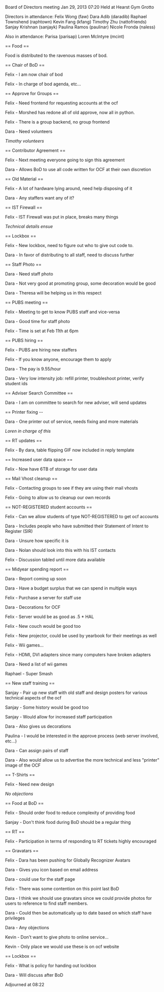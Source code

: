 Board of Directors meeting Jan 29, 2013
07:20
Held at Hearst Gym Grotto

Directors in attendance:
Felix Wong (faw)
Dara Adib (daradib)
Raphael Townshend (raphtown)
Kevin Fang (kfang)
Timothy Zhu (nattofriends)
Sanjay Krishnan (sanjayk)
Paulina Ramos (paulinar)
Nicole Fronda (naless)

Also in attendance:
Parisa (parisap)
Loren McIntyre (mcint)

== Food ==

Food is distributed to the ravenous masses of bod.

== Chair of BoD ==

Felix - I am now chair of bod

Felix - In charge of bod agenda, etc...

== Approve for Groups ==

Felix - Need frontend for requesting accounts at the ocf

Felix - Morshed has redone all of old approve, now all in python.

Felix - There is a group backend, no group frontend

Dara - Need volunteers

*Timothy volunteers*

== Contributor Agreement ==

Felix - Next meeting everyone going to sign this agreement

Dara - Allows BoD to use all code written for OCF at their own discretion

== Old Material ==

Felix - A lot of hardware lying around, need help disposing of it

Dara - Any staffers want any of it?

== IST Firewall ==

Felix - IST Firewall was put in place, breaks many things

*Technical details ensue*

== Lockbox ==

Felix - New lockbox, need to figure out who to give out code to.

Dara - In favor of distributing to all staff, need to discuss further

== Staff Photo ==

Dara - Need staff photo

Dara - Not very good at promoting group, some decoration would be good

Dara - Theresa will be helping us in this respect

== PUBS meeting ==

Felix - Meeting to get to know PUBS staff and vice-versa

Dara - Good time for staff photo

Felix - Time is set at Feb 11th at 6pm

== PUBS hiring ==

Felix - PUBS are hiring new staffers

Felix - If you know anyone, encourage them to apply

Dara - The pay is 9.55/hour

Dara - Very low intensity job: refill printer, troubleshoot printer, verify student ids

== Adviser Search Committee ==

Dara - I am on committee to search for new adviser, will send updates

== Printer fixing --

Dara - One printer out of service, needs fixing and more materials

*Loren in charge of this*

== RT updates ==

Felix - By dara, table flipping GIF now included in reply template

== Increased user data space ==

Felix - Now have 6TB of storage for user data

== Mail Vhost cleanup ==

Felix - Contacting groups to see if they are using their mail vhosts

Felix - Going to allow us to cleanup our own records

== NOT-REGISTERED student accounts ==

Felix - Can we allow students of type NOT-REGISTERED to get ocf accounts

Dara - Includes people who have submitted their Statement of Intent to Register (SIR)

Dara - Unsure how specific it is

Dara - Nolan should look into this with his IST contacts

Felix - Discussion tabled until more data available

== Midyear spending report ==

Dara - Report coming up soon

Dara - Have a budget surplus that we can spend in multiple ways

Felix - Purchase a server for staff use

Dara - Decorations for OCF

Felix - Server would be as good as .5 * HAL

Felix - New couch would be good too

Felix - New projector, could be used by yearbook for their meetings as well

Felix - Wii games...

Felix - HDMI, DVI adapters since many computers have broken adapters

Dara - Need a list of wii games

Raphael - Super Smash

== New staff training ==

Sanjay - Pair up new staff with old staff and design posters for various technical aspects of the ocf

Sanjay - Some history would be good too

Sanjay - Would allow for increased staff participation

Dara - Also gives us decorations

Paulina - I would be interested in the approve process (web server involved, etc...)

Dara - Can assign pairs of staff

Dara - Also would allow us to advertise the more technical and less "printer" image of the OCF

== T-Shirts ==

Felix - Need new design

*No objections*

== Food at BoD ==

Felix - Should order food to reduce complexity of providing food

Sanjay - Don't think food during BoD should be a regular thing

== RT ==

Felix - Participation in terms of responding to RT tickets highly encouraged

== Gravatars ==

Felix - Dara has been pushing for Globally Recognizer Avatars

Dara - Gives you icon based on email address

Dara - could use for the staff page

Felix - There was some contention on this point last BoD

Dara - I think we should use gravatars since we could provide photos for users to reference to find staff members.

Dara - Could then be automatically up to date based on which staff have privileges

Dara - Any objections

Kevin - Don't want to give photo to online service...

Kevin - Only place we would use these is on ocf website

== Lockbox ==

Felix - What is policy for handing out lockbox

Dara - Will discuss after BoD

Adjourned at 08:22
